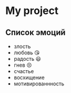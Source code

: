 # My project
## Список эмоций
* злость 
* любовь :kissing_heart:
* радость :smiley:
* гнев :persevere:
* счастье
* восхищение
* мотивированнность
